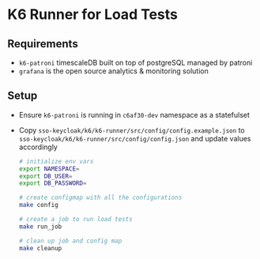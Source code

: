 # K6 Runner for Load Tests

## Requirements

- `k6-patroni` timescaleDB built on top of postgreSQL managed by patroni
- `grafana` is the open source analytics & monitoring solution

## Setup

- Ensure `k6-patroni` is running in `c6af30-dev` namespace as a statefulset
- Copy `sso-keycloak/k6/k6-runner/src/config/config.example.json` to `sso-keycloak/k6/k6-runner/src/config/config.json` and update values accordingly

  ```sh
  # initialize env vars
  export NAMESPACE=
  export DB_USER=
  export DB_PASSWORD=

  # create configmap with all the configurations
  make config

  # create a job to run load tests
  make run_job

  # clean up job and config map
  make cleanup
  ```
